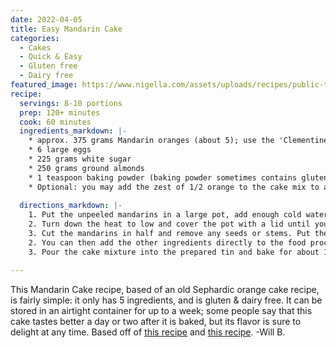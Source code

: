 ```yaml
---
date: 2022-04-05
title: Easy Mandarin Cake
categories:
  - Cakes
  - Quick & Easy
  - Gluten free
  - Dairy free
featured_image: https://www.nigella.com/assets/uploads/recipes/public-thumbnail/clementinecake-5bdad72943f4a.jpg
recipe:
  servings: 8-10 portions
  prep: 120+ minutes
  cook: 60 minutes
  ingredients_markdown: |-
    * approx. 375 grams Mandarin oranges (about 5); use the 'Clementine' variety if possible as they are sweeter
    * 6 large eggs
    * 225 grams white sugar
    * 250 grams ground almonds
    * 1 teaspoon baking powder (baking powder sometimes contains gluten, so beware if you want to make a gluten-free cake)
    * Optional: you may add the zest of 1/2 orange to the cake mix to amp up the citrus flavors and aromas
    
  directions_markdown: |-
    1. Put the unpeeled mandarins in a large pot, add enough cold water to cover them, and bring the water to a boil on high heat. 
    2. Turn down the heat to low and cover the pot with a lid until you have a gentle simmer. Simmer for 2 hours, then discard the cooking water, and let the mandarins cool off until they are cold enough to handle.
    3. Cut the mandarins in half and remove any seeds or stems. Put the mandarins (skins, pith, fruit and all) in a food processor or blender and purée them. Preheat the oven to gas mark 5/190ºC/170°C Fan/375ºF. Lightly grease a pan ( eg. a 20cm / 8 inch round Springform tin) with neutral flavored oil.
    2. You can then add the other ingredients directly to the food processor and mix. Alternatively, you can beat the eggs by hand, then add the sugar, almonds and baking powder, mixing well, and finally adding the fruit purée.
    3. Pour the cake mixture into the prepared tin and bake for about 1 hour; you can poke the middle with a wooden skewer or toothpick every 5' starting at 40', and if it comes out clean, it is done. You'll probably have to cover the cake with foil after about 40 minutes to prevent the the top from burning. Remove from the oven and let it cool on a wire rack, but still inside the tin. After >4 hours when it reaches room temperature, you can take it out of the tin. 

---
```

This Mandarin Cake recipe, based of an old Sephardic orange cake recipe, is fairly simple: it only has 5 ingredients, and is gluten & dairy free. It can be stored in an airtight container for up to a week; some people say that this cake tastes better a day or two after it is baked, but its flavor is sure to delight at any time.
Based off of [this recipe](https://www.nigella.com/recipes/clementine-cake) and [this recipe](https://cooking.nytimes.com/recipes/1016184-clementine-cake).
-Will B. 
